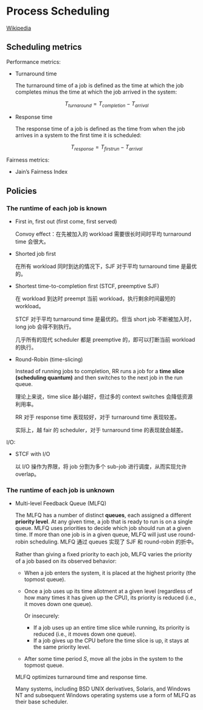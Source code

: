 # Process Scheduling
[Wikipedia](https://en.wikipedia.org/wiki/Scheduling_(computing))

## Scheduling metrics
Performance metrics:
- Turnaround time

  The turnaround time of a job is defined as the time at which the job completes minus the time at which the job arrived in the system:

  $$T_{turnaround}=T_{completion}-T_{arrival}$$

- Response time

  The response time of a job is defined as the time from when the job arrives in a system to the first time it is scheduled:

  $$T_{response}=T_{firstrun}-T_{arrival}$$

Fairness metrics:
- Jain’s Fairness Index

## Policies
### The runtime of each job is known
- First in, first out (first come, first served)

  Convoy effect：在先被加入的 workload 需要很长时间时平均 turnaround time 会很大。

- Shorted job first

  在所有 workload 同时到达的情况下，SJF 对于平均 turnaround time 是最优的。

- Shortest time-to-completion first (STCF, preemptive SJF)

  在 workload 到达时 preempt 当前 workload，执行剩余时间最短的 workload。

  STCF 对于平均 turnaround time 是最优的。但当 short job 不断被加入时，long job 会得不到执行。
  
  几乎所有的现代 scheduler 都是 preemptive 的，即可以打断当前 workload 的执行。

- Round-Robin (time-slicing)

  Instead of running jobs to completion, RR runs a job for a **time slice (scheduling quantum)** and then switches to the next job in the run queue.

  理论上来说，time slice 越小越好，但过多的 context switches 会降低资源利用率。

  RR 对于 response time 表现较好，对于 turnaround time 表现较差。
  
  实际上，越 fair 的 scheduler，对于 turnaround time 的表现就会越差。

I/O:
- STCF with I/O

  以 I/O 操作为界限，将 job 分割为多个 sub-job 进行调度，从而实现允许 overlap。

### The runtime of each job is unknown
- Multi-level Feedback Queue (MLFQ)

  The MLFQ has a number of distinct **queues**, each assigned a different **priority level**. At any given time, a job that is ready to run is on a single queue. MLFQ uses priorities to decide which job should run at a given time. If more than one job is in a given queue, MLFQ will just use round-robin scheduling. MLFQ 通过 queues 实现了 SJF 和 round-robin 的折中。

  Rather than giving a ﬁxed priority to each job, MLFQ varies the priority of a job based on its observed behavior:
  - When a job enters the system, it is placed at the highest priority (the topmost queue).
  - Once a job uses up its time allotment at a given level (regardless of how many times it has given up the CPU), its priority is reduced (i.e., it moves down one queue).
  
    Or insecurely:
    - If a job uses up an entire time slice while running, its priority is reduced (i.e., it moves down one queue).
    - If a job gives up the CPU before the time slice is up, it stays at the same priority level.
  - After some time period $S$, move all the jobs in the system to the topmost queue.

  MLFQ optimizes turnaround time and response time.

  Many systems, including BSD UNIX derivatives, Solaris, and Windows NT and subsequent Windows operating systems use a form of MLFQ as their base scheduler.